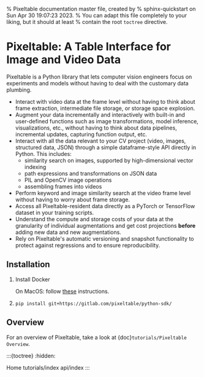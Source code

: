 % Pixeltable documentation master file, created by
% sphinx-quickstart on Sun Apr 30 19:07:23 2023.
% You can adapt this file completely to your liking, but it should at least
% contain the root `toctree` directive.

# Pixeltable: A Table Interface for Image and Video Data

Pixeltable is a Python library that lets computer vision engineers focus on experiments and models
without having to deal with the customary data plumbing.

* Interact with video data at the frame level without having to think about frame extraction,
intermediate file storage, or storage space explosion.
* Augment your data incrementally and interactively with built-in and user-defined functions such as
image transformations, model inference, visualizations, etc., without having to think about data pipelines,
incremental updates, capturing function output, etc.
* Interact with all the data relevant to your CV project (video, images, structured data, JSON) through
a simple dataframe-style API directly in Python. This includes:
    * similarity search on images, supported by high-dimensional vector indexing
    * path expressions and transformations on JSON data
    * PIL and OpenCV image operations
    * assembling frames into videos
* Perform keyword and image similarity search at the video frame level without having to worry about frame
storage.
* Access all Pixeltable-resident data directly as a PyTorch or TensorFlow dataset in your training scripts.
* Understand the compute and storage costs of your data at the granularity of individual augmentations and
get cost projections **before** adding new data and new augmentations.
* Rely on Pixeltable's automatic versioning and snapshot functionality to protect against regressions
and to ensure reproducibility.

## Installation

1. Install Docker

    On MacOS: follow [these](https://docs.docker.com/desktop/install/mac-install/) instructions.

2. `pip install git+https://gitlab.com/pixeltable/python-sdk/`

## Overview

For an overview of Pixeltable, take a look at {doc}`tutorials/Pixeltable Overview`.

:::{toctree}
:hidden:

Home <self>
tutorials/index
api/index
:::